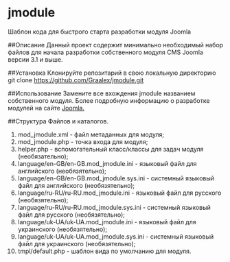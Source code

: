 # jmodule
Шаблон кода для быстрого старта разработки модуля Joomla

##Описание
Данный проект содержит минимально необходимый набор файлов для начала разработки собственного
модуля CMS Joomla версии 3.1 и выше.

##Установка
Клонируйте репозитарий в свою локальную директорию
        git clone https://github.com/Graalex/jmodule.git

##Использование
Замените все вхождения jmodule названием собственного модуля.
Более подробную информацию о разработке модулей на сайте [Joomla.](https://docs.joomla.org/Portal:Module_Development/ru)

##Структура Файлов и каталогов.
1.  mod_jmodule.xml - файл метаданных для модуля;
2.  mod_jmodule.php - точка входа для модуля;
3.  helper.php - вспомогательный класс/классы для задач модуля (необязательно);
4.  language/en-GB/en-GB.mod_jmodule.ini - языковый файл для английского (необязятельно);
5.  language/en-GB/en-GB.mod_jmodule.sys.ini - системный языковый файл для английского (необязятельно);
6.  language/ru-RU/ru-RU.mod_jmodule.ini - языковый файл для русского (необязятельно);
7.  language/ru-RU/ru-RU.mod_jmodule.sys.ini - системный языковый файл для русского (необязятельно);
8.  language/uk-UA/uk-UA.mod_jmodule.ini - языковый файл для украинского (необязятельно);
9.  language/uk-UA/uk-UA.mod_jmodule.sys.ini - системный языковый файл для украинского (необязятельно);
10.  tmpl/default.php - шаблон вида по умолчанию для модуля.
